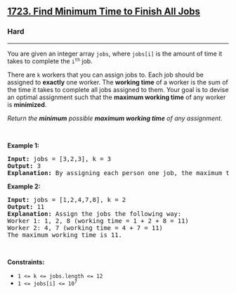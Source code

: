 <h2><a href="https://leetcode.com/problems/find-minimum-time-to-finish-all-jobs/">1723. Find Minimum Time to Finish All Jobs</a></h2><h3>Hard</h3><hr><div style="user-select: auto;"><p style="user-select: auto;">You are given an integer array <code style="user-select: auto;">jobs</code>, where <code style="user-select: auto;">jobs[i]</code> is the amount of time it takes to complete the <code style="user-select: auto;">i<sup style="user-select: auto;">th</sup></code> job.</p>

<p style="user-select: auto;">There are <code style="user-select: auto;">k</code> workers that you can assign jobs to. Each job should be assigned to <strong style="user-select: auto;">exactly</strong> one worker. The <strong style="user-select: auto;">working time</strong> of a worker is the sum of the time it takes to complete all jobs assigned to them. Your goal is to devise an optimal assignment such that the <strong style="user-select: auto;">maximum working time</strong> of any worker is <strong style="user-select: auto;">minimized</strong>.</p>

<p style="user-select: auto;"><em style="user-select: auto;">Return the <strong style="user-select: auto;">minimum</strong> possible <strong style="user-select: auto;">maximum working time</strong> of any assignment. </em></p>

<p style="user-select: auto;">&nbsp;</p>
<p style="user-select: auto;"><strong class="example" style="user-select: auto;">Example 1:</strong></p>

<pre style="user-select: auto;"><strong style="user-select: auto;">Input:</strong> jobs = [3,2,3], k = 3
<strong style="user-select: auto;">Output:</strong> 3
<strong style="user-select: auto;">Explanation:</strong> By assigning each person one job, the maximum time is 3.
</pre>

<p style="user-select: auto;"><strong class="example" style="user-select: auto;">Example 2:</strong></p>

<pre style="user-select: auto;"><strong style="user-select: auto;">Input:</strong> jobs = [1,2,4,7,8], k = 2
<strong style="user-select: auto;">Output:</strong> 11
<strong style="user-select: auto;">Explanation:</strong> Assign the jobs the following way:
Worker 1: 1, 2, 8 (working time = 1 + 2 + 8 = 11)
Worker 2: 4, 7 (working time = 4 + 7 = 11)
The maximum working time is 11.</pre>

<p style="user-select: auto;">&nbsp;</p>
<p style="user-select: auto;"><strong style="user-select: auto;">Constraints:</strong></p>

<ul style="user-select: auto;">
	<li style="user-select: auto;"><code style="user-select: auto;">1 &lt;= k &lt;= jobs.length &lt;= 12</code></li>
	<li style="user-select: auto;"><code style="user-select: auto;">1 &lt;= jobs[i] &lt;= 10<sup style="user-select: auto;">7</sup></code></li>
</ul>
</div>